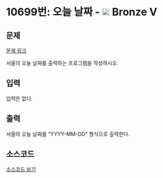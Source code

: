 # 10699번: 오늘 날짜 - <img src="https://static.solved.ac/tier_small/1.svg" style="height:20px" /> Bronze V

<!-- performance -->

<!-- 문제 제출 후 깃허브에 푸시를 했을 때 제출한 코드의 성능이 입력될 공간입니다.-->

<!-- end -->

## 문제

[문제 링크](https://boj.kr/10699)


<p>서울의 오늘 날짜를 출력하는 프로그램을 작성하시오.</p>



## 입력


<p>입력은 없다.</p>



## 출력


<p>서울의 오늘 날짜를 "YYYY-MM-DD" 형식으로 출력한다.</p>



## 소스코드

[소스코드 보기](오늘%20날짜.cs)